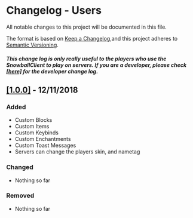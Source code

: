 # Changelog - Users

All notable changes to this project will be documented in this file.

The format is based on [Keep a Changelog](https://keepachangelog.com/en/1.0.0/),and this project adheres to [Semantic Versioning](https://semver.org/spec/v2.0.0.html).

##### This change log is only really useful to the players who use the SnowballClient to play on servers. If you are a developer, please check [[here]](https://github.com/SnowballClient/Changelog/blob/master/CHANGELOG%20-%20Developers.md) for the developer change log.

## [[1.0.0]](https://github.com/SnowballClient/Installer/raw/master/%23%20Releases/Snowball%20v1.0.0%20Installer.jar) - 12/11/2018
### Added
- Custom Blocks
- Custom Items
- Custom Keybinds
- Custom Enchantments
- Custom Toast Messages
- Servers can change the players skin, and nametag

### Changed
- Nothing so far

### Removed
- Nothing so far
